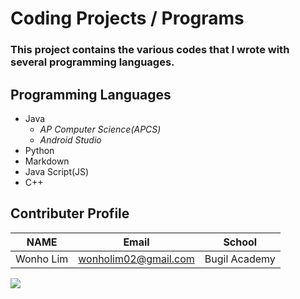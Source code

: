 # Coding **Projects / Programs**

### This project contains the various codes that I wrote with several programming languages. 

## Programming Languages
* Java
  * _AP Computer Science(APCS)_
  * _Android Studio_
* Python 
* Markdown
* Java Script(JS)
* C++

## Contributer Profile
<!-- Tables -->
| NAME      | Email                |School          |
| --------- | -------------------- |----------------|
| Wonho Lim | wonholim02@gmail.com |Bugil Academy   |

![](https://wallpaperaccess.com/full/1325090.jpg)
